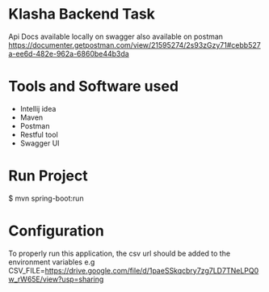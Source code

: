 # Klasha Backend Task
Api Docs available locally on swagger 
also available on postman https://documenter.getpostman.com/view/21595274/2s93zGzy71#cebb527a-ee6d-482e-962a-6860be44b3da
# Tools and Software used
* Intellij idea
* Maven
* Postman
* Restful tool
* Swagger UI
# Run Project
$ mvn spring-boot:run
# Configuration
To properly run this application, the csv url should be added to the environment variables e.g
CSV_FILE=https://drive.google.com/file/d/1paeSSkqcbry7zg7LD7TNeLPQ0w_rW65E/view?usp=sharing
